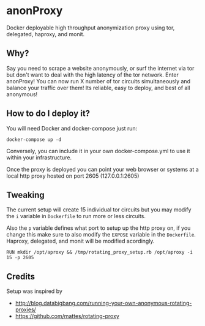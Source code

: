 # anonProxy
Docker deployable high throughput anonymization proxy using tor, delegated, haproxy, and monit.

## Why?
Say you need to scrape a website anonymously, or surf the internet via tor but don't want to deal with the high latency of the tor network. Enter anonProxy! You can now run X number of tor circuits simultaneously and balance your traffic over them! Its reliable, easy to deploy, and best of all anonymous!

## How to do I deploy it?
You will need Docker and docker-compose just run:

`docker-compose up -d`

Conversely, you can include it in your own docker-compose.yml to use it within your infrastructure.

Once the proxy is deployed you can point your web browser or systems at a local http proxy hosted on port 2605 (127.0.0.1:2605)

## Tweaking
The current setup will create 15 individual tor circuits but you may modify the `i` variable in `Dockerfile` to run more or less circuits. 

Also the `p` variable defines what port to setup up the http proxy on, if you change this make sure to also modify the `EXPOSE` variable in the `Dockerfile`. Haproxy, delegated, and monit will be modified acordingly.

`RUN mkdir /opt/aproxy && /tmp/rotating_proxy_setup.rb /opt/aproxy -i 15 -p 2605`

## Credits
Setup was inspired by

* http://blog.databigbang.com/running-your-own-anonymous-rotating-proxies/
* https://github.com/mattes/rotating-proxy
